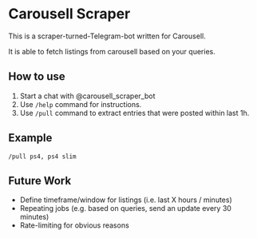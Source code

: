 # Carousell Scraper
This is a scraper-turned-Telegram-bot written for Carousell.

It is able to fetch listings from carousell based on your queries.

## How to use

1. Start a chat with @carousell_scraper_bot
2. Use `/help` command for instructions.
3. Use `/pull` command to extract entries that were posted within last 1h.

## Example
```
/pull ps4, ps4 slim
```

## Future Work
* Define timeframe/window for listings (i.e. last X hours / minutes)
* Repeating jobs (e.g. based on queries, send an update every 30 minutes)
* Rate-limiting for obvious reasons